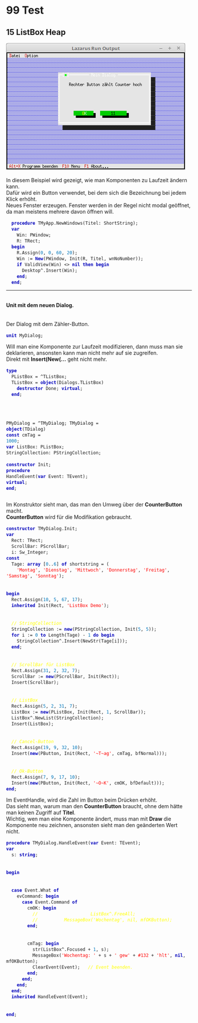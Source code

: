 <html>
    <b><h1>99 Test</h1></b>
    <b><h2>15 ListBox Heap</h2></b>
<img src="image.png" alt="Selfhtml"><br><br>
In diesem Beispiel wird gezeigt, wie man Komponenten zu Laufzeit ändern kann.<br>
Dafür wird ein Button verwendet, bei dem sich die Bezeichnung bei jedem Klick erhöht.<br>
Neues Fenster erzeugen. Fenster werden in der Regel nicht modal geöffnet, da man meistens mehrere davon öffnen will.<br>
<pre><code>  <b><font color="0000BB">procedure</font></b> TMyApp.NewWindows(Titel: ShortString);
  <b><font color="0000BB">var</font></b>
    Win: PWindow;
    R: TRect;
  <b><font color="0000BB">begin</font></b>
    R.Assign(<font color="#0077BB">0</font>, <font color="#0077BB">0</font>, <font color="#0077BB">60</font>, <font color="#0077BB">20</font>);
    Win := <b><font color="0000BB">New</font></b>(PWindow, Init(R, Titel, wnNoNumber));
    <b><font color="0000BB">if</font></b> ValidView(Win) <> <b><font color="0000BB">nil</font></b> <b><font color="0000BB">then</font></b> <b><font color="0000BB">begin</font></b>
      Desktop^.Insert(Win);
    <b><font color="0000BB">end</font></b>;
  <b><font color="0000BB">end</font></b>;</code></pre>
<hr><br>
<b>Unit mit dem neuen Dialog.</b><br>
<br><br>
Der Dialog mit dem Zähler-Button.<br>
<pre><code><b><font color="0000BB">unit</font></b> MyDialog;
</code></pre>
Will man eine Komponente zur Laufzeit modifizieren, dann muss man sie deklarieren, ansonsten kann man nicht mehr auf sie zugreifen.<br>
Direkt mit <b>Insert(New(...</b> geht nicht mehr.<br>
<pre><code><b><font color="0000BB">type</font></b>
  PListBox = ^TListBox;
  TListBox = <b><font color="0000BB">object</font></b>(Dialogs.TListBox)
    <b><font color="0000BB">destructor</font></b> Done; <b><font color="0000BB">virtual</font></b>;
  <b><font color="0000BB">end</font></b>;
<br>

  PMyDialog = ^TMyDialog;
  TMyDialog = <b><font color="0000BB">object</font></b>(TDialog)
  <b><font color="0000BB">const</font></b>
    cmTag = <font color="#0077BB">1000</font>;
  <b><font color="0000BB">var</font></b>
    ListBox: PListBox;
    StringCollection: PStringCollection;
<br>
    <b><font color="0000BB">constructor</font></b> Init;
    <b><font color="0000BB">procedure</font></b> HandleEvent(<b><font color="0000BB">var</font></b> Event: TEvent); <b><font color="0000BB">virtual</font></b>;
  <b><font color="0000BB">end</font></b>;
</code></pre>
Im Konstruktor sieht man, das man den Umweg über der <b>CounterButton</b> macht.<br>
<b>CounterButton</b> wird für die Modifikation gebraucht.<br>
<pre><code><b><font color="0000BB">constructor</font></b> TMyDialog.Init;
<b><font color="0000BB">var</font></b>
  Rect: TRect;
  ScrollBar: PScrollBar;
  i: Sw_Integer;
<b><font color="0000BB">const</font></b>
  Tage: <b><font color="0000BB">array</font></b> [<font color="#0077BB">0</font>..<font color="#0077BB">6</font>] <b><font color="0000BB">of</font></b> shortstring = (
    <font color="#FF0000">'Montag'</font>, <font color="#FF0000">'Dienstag'</font>, <font color="#FF0000">'Mittwoch'</font>, <font color="#FF0000">'Donnerstag'</font>, <font color="#FF0000">'Freitag'</font>, <font color="#FF0000">'Samstag'</font>, <font color="#FF0000">'Sonntag'</font>);
<br>
<b><font color="0000BB">begin</font></b>
  Rect.Assign(<font color="#0077BB">10</font>, <font color="#0077BB">5</font>, <font color="#0077BB">67</font>, <font color="#0077BB">17</font>);
  <b><font color="0000BB">inherited</font></b> Init(Rect, <font color="#FF0000">'ListBox Demo'</font>);
<br>
  <i><font color="#FFFF00">// StringCollection</font></i>
  StringCollection := <b><font color="0000BB">new</font></b>(PStringCollection, Init(<font color="#0077BB">5</font>, <font color="#0077BB">5</font>));
  <b><font color="0000BB">for</font></b> i := <font color="#0077BB">0</font> <b><font color="0000BB">to</font></b> Length(Tage) - <font color="#0077BB">1</font> <b><font color="0000BB">do</font></b> <b><font color="0000BB">begin</font></b>
    StringCollection^.Insert(NewStr(Tage[i]));
  <b><font color="0000BB">end</font></b>;
<br>
  <i><font color="#FFFF00">// ScrollBar für ListBox</font></i>
  Rect.Assign(<font color="#0077BB">31</font>, <font color="#0077BB">2</font>, <font color="#0077BB">32</font>, <font color="#0077BB">7</font>);
  ScrollBar := <b><font color="0000BB">new</font></b>(PScrollBar, Init(Rect));
  Insert(ScrollBar);
<br>
  <i><font color="#FFFF00">// ListBox</font></i>
  Rect.Assign(<font color="#0077BB">5</font>, <font color="#0077BB">2</font>, <font color="#0077BB">31</font>, <font color="#0077BB">7</font>);
  ListBox := <b><font color="0000BB">new</font></b>(PListBox, Init(Rect, <font color="#0077BB">1</font>, ScrollBar));
  ListBox^.NewList(StringCollection);
  Insert(ListBox);
<br>
  <i><font color="#FFFF00">// Cancel-Button</font></i>
  Rect.Assign(<font color="#0077BB">19</font>, <font color="#0077BB">9</font>, <font color="#0077BB">32</font>, <font color="#0077BB">10</font>);
  Insert(<b><font color="0000BB">new</font></b>(PButton, Init(Rect, <font color="#FF0000">'~T~ag'</font>, cmTag, bfNormal)));
<br>
  <i><font color="#FFFF00">// Ok-Button</font></i>
  Rect.Assign(<font color="#0077BB">7</font>, <font color="#0077BB">9</font>, <font color="#0077BB">17</font>, <font color="#0077BB">10</font>);
  Insert(<b><font color="0000BB">new</font></b>(PButton, Init(Rect, <font color="#FF0000">'~O~K'</font>, cmOK, bfDefault)));
<b><font color="0000BB">end</font></b>;
</code></pre>
Im EventHandle, wird die Zahl im Button beim Drücken erhöht.<br>
Das sieht man, warum man den <b>CounterButton</b> braucht, ohne dem hätte man keinen Zugriff auf <b>Titel</b>.<br>
Wichtig, wen man eine Komponente ändert, muss man mit <b>Draw</b> die Komponente neu zeichnen, ansonsten sieht man den geänderten Wert nicht.<br>
<pre><code><b><font color="0000BB">procedure</font></b> TMyDialog.HandleEvent(<b><font color="0000BB">var</font></b> Event: TEvent);
<b><font color="0000BB">var</font></b>
  s: <b><font color="0000BB">string</font></b>;
<br>
<b><font color="0000BB">begin</font></b>
<br>
  <b><font color="0000BB">case</font></b> Event.What <b><font color="0000BB">of</font></b>
    evCommand: <b><font color="0000BB">begin</font></b>
      <b><font color="0000BB">case</font></b> Event.Command <b><font color="0000BB">of</font></b>
        cmOK: <b><font color="0000BB">begin</font></b>
          <i><font color="#FFFF00">//                    ListBox^.FreeAll;</font></i>
          <i><font color="#FFFF00">//          MessageBox('Wochentag', nil, mfOKButton);</font></i>
        <b><font color="0000BB">end</font></b>;
<br>
        cmTag: <b><font color="0000BB">begin</font></b>
          str(ListBox^.Focused + <font color="#0077BB">1</font>, s);
          MessageBox(<font color="#FF0000">'Wochentag: '</font> + s + <font color="#FF0000">' gew'</font> + <font color="#FF0000">#132</font> + <font color="#FF0000">'hlt'</font>, <b><font color="0000BB">nil</font></b>, mfOKButton);
          ClearEvent(Event);   <i><font color="#FFFF00">// Event beenden.</font></i>
        <b><font color="0000BB">end</font></b>;
      <b><font color="0000BB">end</font></b>;
    <b><font color="0000BB">end</font></b>;
  <b><font color="0000BB">end</font></b>;
  <b><font color="0000BB">inherited</font></b> HandleEvent(Event);
<br>
<b><font color="0000BB">end</font></b>;
</code></pre>
<br>
</html>
